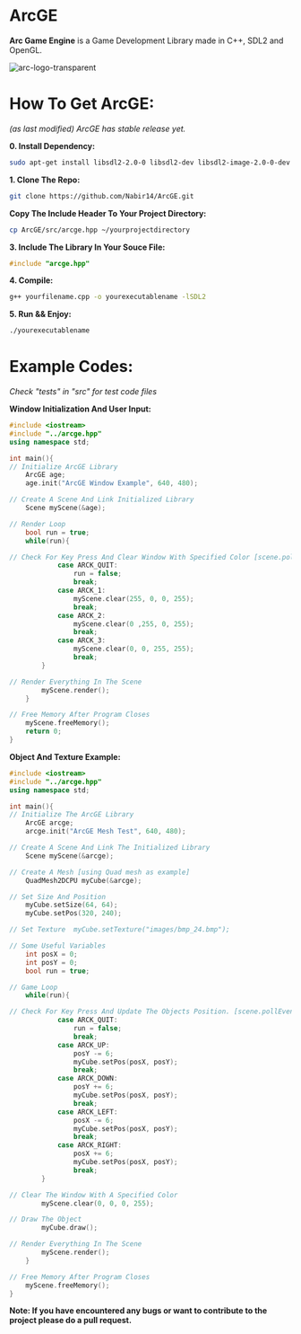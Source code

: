 # ArcGE
**Arc Game Engine** is a Game Development Library made in C++, SDL2 and OpenGL.

![arc-logo-transparent](https://github.com/user-attachments/assets/a5d1a3ae-622c-4d87-83e2-b82295a97394)

# How To Get ArcGE:
*(as last modified) ArcGE has stable release yet.*

**0. Install Dependency:**
```sh
sudo apt-get install libsdl2-2.0-0 libsdl2-dev libsdl2-image-2.0-0-dev
```
**1. Clone The Repo:**
```sh
git clone https://github.com/Nabir14/ArcGE.git
```
**Copy The Include Header To Your Project Directory:**
```sh
cp ArcGE/src/arcge.hpp ~/yourprojectdirectory
```
**3. Include The Library In Your Souce File:**
```cpp
#include "arcge.hpp"
```
**4. Compile:**
```sh
g++ yourfilename.cpp -o yourexecutablename -lSDL2
```
**5. Run && Enjoy:**
```sh
./yourexecutablename
```

# Example Codes:
*Check "tests" in "src" for test code files*

**Window Initialization And User Input:**
```cpp
#include <iostream>
#include "../arcge.hpp"
using namespace std;

int main(){
// Initialize ArcGE Library
	ArcGE age;
	age.init("ArcGE Window Example", 640, 480);

// Create A Scene And Link Initialized Library
	Scene myScene(&age);

// Render Loop
	bool run = true;
	while(run){

// Check For Key Press And Clear Window With Specified Color [scene.pollEvent() returns press key as ARCK_KEY]	switch(myScene.pollEvent()){
			case ARCK_QUIT:
				run = false;
				break;
			case ARCK_1:
				myScene.clear(255, 0, 0, 255);
				break;
			case ARCK_2:
				myScene.clear(0 ,255, 0, 255);
				break;
			case ARCK_3:
				myScene.clear(0, 0, 255, 255);
				break;
		}

// Render Everything In The Scene
		myScene.render();
	}

// Free Memory After Program Closes
	myScene.freeMemory();
	return 0;
}
```

**Object And Texture Example:**
```cpp
#include <iostream>
#include "../arcge.hpp"
using namespace std;

int main(){
// Initialize The ArcGE Library
	ArcGE arcge;
	arcge.init("ArcGE Mesh Test", 640, 480);

// Create A Scene And Link The Initialized Library
	Scene myScene(&arcge);

// Create A Mesh [using Quad mesh as example]
	QuadMesh2DCPU myCube(&arcge);

// Set Size And Position
	myCube.setSize(64, 64);
	myCube.setPos(320, 240);

// Set Texture	myCube.setTexture("images/bmp_24.bmp");

// Some Useful Variables
	int posX = 0;
	int posY = 0;
	bool run = true;

// Game Loop
	while(run){

// Check For Key Press And Update The Objects Position. [scene.pollEvent() returns pressed key as ARCK_KEY]		switch(myScene.pollEvent()){
			case ARCK_QUIT:
				run = false;
				break;
			case ARCK_UP:
				posY -= 6;
				myCube.setPos(posX, posY);
				break;
			case ARCK_DOWN:
				posY += 6;
				myCube.setPos(posX, posY);
				break;
			case ARCK_LEFT:
				posX -= 6;
				myCube.setPos(posX, posY);
				break;
			case ARCK_RIGHT:
				posX += 6;
				myCube.setPos(posX, posY);
				break;
		}

// Clear The Window With A Specified Color
		myScene.clear(0, 0, 0, 255);

// Draw The Object
		myCube.draw();

// Render Everything In The Scene
		myScene.render();
	}

// Free Memory After Program Closes
	myScene.freeMemory();
}
```

**Note: If you have encountered any bugs or want to contribute to the project please do a pull request.**
